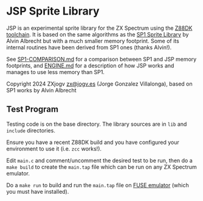 # JSP Sprite Library

JSP is an experimental sprite library for the ZX Spectrum using the [Z88DK toolchain](https://www.z88dk.org). It is based on the same algorithms as the [SP1 Sprite Library](https://github.com/z88dk/z88dk/wiki/LIBRARY-SP1-Software-Sprites-(sp1.h)) by Alvin Albrecht but with a much smaller memory footprint. Some of its internal routines have been derived from SP1 ones (thanks Alvin!).

See [SP1-COMPARISON.md](doc/SP1-COMPARISON.md) for a comparison between SP1 and JSP memory footprints, and [ENGINE.md](doc/ENGINE.md) for a description of how JSP works and manages to use less memory than SP1.

Copyright 2024 ZXjogv <zx@jogv.es> (Jorge Gonzalez Villalonga), based on SP1 works by Alvin Albrecht

## Test Program

Testing code is on the base directory. The library sources are in `lib` and `include` directories.

Ensure you have a recent Z88DK build and you have configured your environment to use it (i.e. `zcc` works!).

Edit `main.c` and comment/uncomment the desired test to be run, then do a `make build` to create the `main.tap` file which can be run on any ZX Spectrum emulator.

Do a `make run` to build and run the `main.tap` file on [FUSE emulator](https://fuse-emulator.sourceforge.net/) (which you must have installed).

